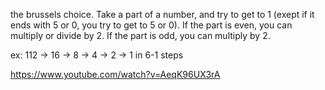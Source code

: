 
the brussels choice. Take a part of a number, and try to get to 1 (exept if it ends with 5 or 0, you try to get to 5 or 0).
If the part is even, you can multiply or divide by 2.
If the part is odd, you can multiply by 2.

ex: 112 -> 16 -> 8 -> 4 -> 2 -> 1 in 6-1 steps

https://www.youtube.com/watch?v=AeqK96UX3rA

